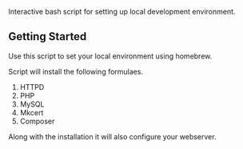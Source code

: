 Interactive bash script for setting up local development environment.

## Getting Started

Use this script to set your local environment using homebrew.

Script will install the following formulaes.

1) HTTPD
2) PHP
3) MySQL
4) Mkcert
5) Composer

Along with the installation it will also configure your webserver.
